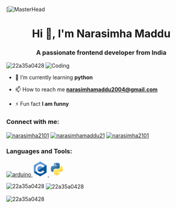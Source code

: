 [![MasterHead](https://https://1.bp.blogspot.com/-7A4WynwLsMw/XbBpCXG8fHI/AAAAAAAAMt4/uOa1bpLskYgrwGbllhSu2SDj_Mig8SXJQCLcBGAsYHQ/s1600/2000_600px.gif)
<h1 align="center">Hi 👋, I'm Narasimha Maddu</h1>
<h3 align="center">A passionate frontend developer from India</h3>
<img align="right" alt="Coding" width="400" src="https://https://cdn.dribbble.com/users/1162077/screenshots/3848914/programmer.gif">

<p align="left"> <img src="https://komarev.com/ghpvc/?username=22a35a0428&label=Profile%20views&color=0e75b6&style=flat" alt="22a35a0428" /> </p>

- 🌱 I’m currently learning **python**

- 📫 How to reach me **narasimhamaddu2004@gmail.com**

- ⚡ Fun fact **I am funny**

<h3 align="left">Connect with me:</h3>
<p align="left">
<a href="https://www.codechef.com/users/narasimha2101" target="blank"><img align="center" src="https://cdn.jsdelivr.net/npm/simple-icons@3.1.0/icons/codechef.svg" alt="narasimha2101" height="30" width="40" /></a>
<a href="https://www.hackerrank.com/narasimhamaddu21" target="blank"><img align="center" src="https://raw.githubusercontent.com/rahuldkjain/github-profile-readme-generator/master/src/images/icons/Social/hackerrank.svg" alt="narasimhamaddu21" height="30" width="40" /></a>
<a href="https://www.leetcode.com/narasimha2101" target="blank"><img align="center" src="https://raw.githubusercontent.com/rahuldkjain/github-profile-readme-generator/master/src/images/icons/Social/leet-code.svg" alt="narasimha2101" height="30" width="40" /></a>
</p>

<h3 align="left">Languages and Tools:</h3>
<p align="left"> <a href="https://www.arduino.cc/" target="_blank" rel="noreferrer"> <img src="https://cdn.worldvectorlogo.com/logos/arduino-1.svg" alt="arduino" width="40" height="40"/> </a> <a href="https://www.cprogramming.com/" target="_blank" rel="noreferrer"> <img src="https://raw.githubusercontent.com/devicons/devicon/master/icons/c/c-original.svg" alt="c" width="40" height="40"/> </a> <a href="https://www.python.org" target="_blank" rel="noreferrer"> <img src="https://raw.githubusercontent.com/devicons/devicon/master/icons/python/python-original.svg" alt="python" width="40" height="40"/> </a> </p>

<p><img align="left" src="https://github-readme-stats.vercel.app/api/top-langs?username=22a35a0428&show_icons=true&locale=en&layout=compact" alt="22a35a0428" /></p>

<p>&nbsp;<img align="center" src="https://github-readme-stats.vercel.app/api?username=22a35a0428&show_icons=true&locale=en" alt="22a35a0428" /></p>

<p><img align="center" src="https://github-readme-streak-stats.herokuapp.com/?user=22a35a0428&" alt="22a35a0428" /></p>

